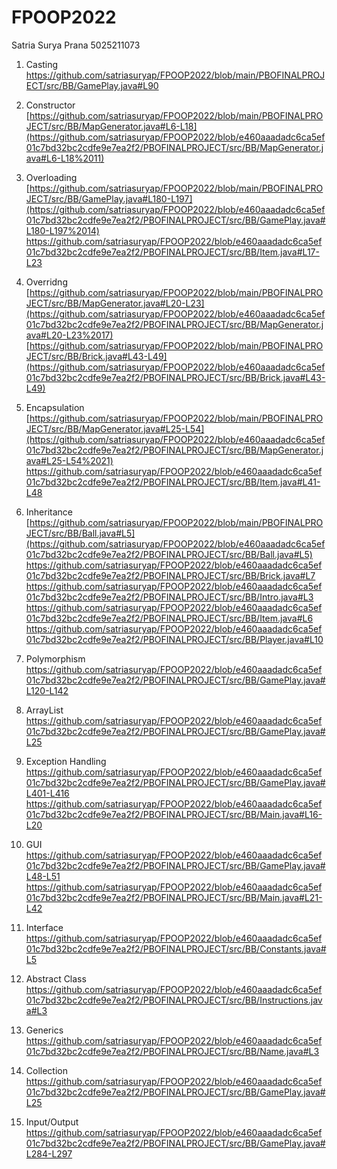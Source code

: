 # FPOOP2022

Satria Surya Prana
5025211073

1. Casting
[https://github.com/satriasuryap/FPOOP2022/blob/main/PBOFINALPROJECT/src/BB/GamePlay.java#L90
](https://github.com/satriasuryap/FPOOP2022/blob/e460aaadadc6ca5ef01c7bd32bc2cdfe9e7ea2f2/PBOFINALPROJECT/src/BB/GamePlay.java#L90%208)
2. Constructor
[https://github.com/satriasuryap/FPOOP2022/blob/main/PBOFINALPROJECT/src/BB/MapGenerator.java#L6-L18](https://github.com/satriasuryap/FPOOP2022/blob/e460aaadadc6ca5ef01c7bd32bc2cdfe9e7ea2f2/PBOFINALPROJECT/src/BB/MapGenerator.java#L6-L18%2011)

3. Overloading
[https://github.com/satriasuryap/FPOOP2022/blob/main/PBOFINALPROJECT/src/BB/GamePlay.java#L180-L197](https://github.com/satriasuryap/FPOOP2022/blob/e460aaadadc6ca5ef01c7bd32bc2cdfe9e7ea2f2/PBOFINALPROJECT/src/BB/GamePlay.java#L180-L197%2014)
https://github.com/satriasuryap/FPOOP2022/blob/e460aaadadc6ca5ef01c7bd32bc2cdfe9e7ea2f2/PBOFINALPROJECT/src/BB/Item.java#L17-L23

4. Overridng
[https://github.com/satriasuryap/FPOOP2022/blob/main/PBOFINALPROJECT/src/BB/MapGenerator.java#L20-L23](https://github.com/satriasuryap/FPOOP2022/blob/e460aaadadc6ca5ef01c7bd32bc2cdfe9e7ea2f2/PBOFINALPROJECT/src/BB/MapGenerator.java#L20-L23%2017)
[https://github.com/satriasuryap/FPOOP2022/blob/main/PBOFINALPROJECT/src/BB/Brick.java#L43-L49](https://github.com/satriasuryap/FPOOP2022/blob/e460aaadadc6ca5ef01c7bd32bc2cdfe9e7ea2f2/PBOFINALPROJECT/src/BB/Brick.java#L43-L49)

5. Encapsulation
[https://github.com/satriasuryap/FPOOP2022/blob/main/PBOFINALPROJECT/src/BB/MapGenerator.java#L25-L54](https://github.com/satriasuryap/FPOOP2022/blob/e460aaadadc6ca5ef01c7bd32bc2cdfe9e7ea2f2/PBOFINALPROJECT/src/BB/MapGenerator.java#L25-L54%2021)
https://github.com/satriasuryap/FPOOP2022/blob/e460aaadadc6ca5ef01c7bd32bc2cdfe9e7ea2f2/PBOFINALPROJECT/src/BB/Item.java#L41-L48

6. Inheritance
[https://github.com/satriasuryap/FPOOP2022/blob/main/PBOFINALPROJECT/src/BB/Ball.java#L5](https://github.com/satriasuryap/FPOOP2022/blob/e460aaadadc6ca5ef01c7bd32bc2cdfe9e7ea2f2/PBOFINALPROJECT/src/BB/Ball.java#L5)
https://github.com/satriasuryap/FPOOP2022/blob/e460aaadadc6ca5ef01c7bd32bc2cdfe9e7ea2f2/PBOFINALPROJECT/src/BB/Brick.java#L7
https://github.com/satriasuryap/FPOOP2022/blob/e460aaadadc6ca5ef01c7bd32bc2cdfe9e7ea2f2/PBOFINALPROJECT/src/BB/Intro.java#L3
https://github.com/satriasuryap/FPOOP2022/blob/e460aaadadc6ca5ef01c7bd32bc2cdfe9e7ea2f2/PBOFINALPROJECT/src/BB/Item.java#L6
https://github.com/satriasuryap/FPOOP2022/blob/e460aaadadc6ca5ef01c7bd32bc2cdfe9e7ea2f2/PBOFINALPROJECT/src/BB/Player.java#L10

7. Polymorphism
https://github.com/satriasuryap/FPOOP2022/blob/e460aaadadc6ca5ef01c7bd32bc2cdfe9e7ea2f2/PBOFINALPROJECT/src/BB/GamePlay.java#L120-L142

8. ArrayList
https://github.com/satriasuryap/FPOOP2022/blob/e460aaadadc6ca5ef01c7bd32bc2cdfe9e7ea2f2/PBOFINALPROJECT/src/BB/GamePlay.java#L25

9. Exception Handling
https://github.com/satriasuryap/FPOOP2022/blob/e460aaadadc6ca5ef01c7bd32bc2cdfe9e7ea2f2/PBOFINALPROJECT/src/BB/GamePlay.java#L401-L416
https://github.com/satriasuryap/FPOOP2022/blob/e460aaadadc6ca5ef01c7bd32bc2cdfe9e7ea2f2/PBOFINALPROJECT/src/BB/Main.java#L16-L20

10. GUI
https://github.com/satriasuryap/FPOOP2022/blob/e460aaadadc6ca5ef01c7bd32bc2cdfe9e7ea2f2/PBOFINALPROJECT/src/BB/GamePlay.java#L48-L51
https://github.com/satriasuryap/FPOOP2022/blob/e460aaadadc6ca5ef01c7bd32bc2cdfe9e7ea2f2/PBOFINALPROJECT/src/BB/Main.java#L21-L42

11. Interface
https://github.com/satriasuryap/FPOOP2022/blob/e460aaadadc6ca5ef01c7bd32bc2cdfe9e7ea2f2/PBOFINALPROJECT/src/BB/Constants.java#L5

12. Abstract Class
https://github.com/satriasuryap/FPOOP2022/blob/e460aaadadc6ca5ef01c7bd32bc2cdfe9e7ea2f2/PBOFINALPROJECT/src/BB/Instructions.java#L3

13. Generics
https://github.com/satriasuryap/FPOOP2022/blob/e460aaadadc6ca5ef01c7bd32bc2cdfe9e7ea2f2/PBOFINALPROJECT/src/BB/Name.java#L3

14. Collection
https://github.com/satriasuryap/FPOOP2022/blob/e460aaadadc6ca5ef01c7bd32bc2cdfe9e7ea2f2/PBOFINALPROJECT/src/BB/GamePlay.java#L25

15. Input/Output
https://github.com/satriasuryap/FPOOP2022/blob/e460aaadadc6ca5ef01c7bd32bc2cdfe9e7ea2f2/PBOFINALPROJECT/src/BB/GamePlay.java#L284-L297
